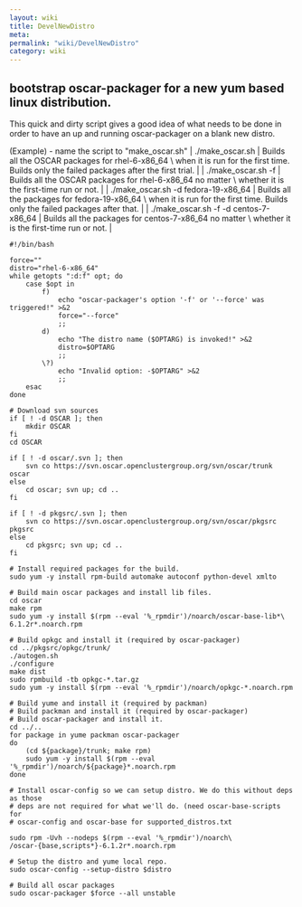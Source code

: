 ```yaml
---
layout: wiki
title: DevelNewDistro
meta: 
permalink: "wiki/DevelNewDistro"
category: wiki
---
```

<!-- Name: DevelNewDistro -->
<!-- Version: 5 -->
<!-- Author: dikim -->

## bootstrap oscar-packager for a new yum based linux distribution.

This quick and dirty script gives a good idea of what needs to be done in order to have an up and running oscar-packager on a blank new distro.

(Example) - name the script to "make_oscar.sh"
    | ./make_oscar.sh | Builds all the OSCAR packages for rhel-6-x86_64 \\ when it is run for the first time. Builds only the failed packages after the first trial. |
    | ./make_oscar.sh -f | Builds all the OSCAR packages for rhel-6-x86_64 no matter \\ whether it is the first-time run or not. |
    | ./make_oscar.sh -d fedora-19-x86_64 | Builds all the packages for fedora-19-x86_64 \\ when it is run for the first time. Builds only the failed packages after that. |
    | ./make_oscar.sh -f -d centos-7-x86_64 | Builds all the packages for centos-7-x86_64 no matter \\ whether it is the first-time run or not. |


    #!/bin/bash
    
    force=""
    distro="rhel-6-x86_64"
    while getopts ":d:f" opt; do
        case $opt in
            f)
                echo "oscar-packager's option '-f' or '--force' was triggered!" >&2
                force="--force"
                ;;
            d)
                echo "The distro name ($OPTARG) is invoked!" >&2
                distro=$OPTARG
                ;;
            \?)
                echo "Invalid option: -$OPTARG" >&2
                ;;
        esac
    done
    
    # Download svn sources
    if [ ! -d OSCAR ]; then
        mkdir OSCAR
    fi
    cd OSCAR
    
    if [ ! -d oscar/.svn ]; then
        svn co https://svn.oscar.openclustergroup.org/svn/oscar/trunk oscar
    else
        cd oscar; svn up; cd ..
    fi
    
    if [ ! -d pkgsrc/.svn ]; then
        svn co https://svn.oscar.openclustergroup.org/svn/oscar/pkgsrc pkgsrc
    else
        cd pkgsrc; svn up; cd ..
    fi
    
    # Install required packages for the build.
    sudo yum -y install rpm-build automake autoconf python-devel xmlto
    
    # Build main oscar packages and install lib files.
    cd oscar
    make rpm
    sudo yum -y install $(rpm --eval '%_rpmdir')/noarch/oscar-base-lib*\
    6.1.2r*.noarch.rpm
    
    # Build opkgc and install it (required by oscar-packager)
    cd ../pkgsrc/opkgc/trunk/
    ./autogen.sh
    ./configure
    make dist
    sudo rpmbuild -tb opkgc-*.tar.gz
    sudo yum -y install $(rpm --eval '%_rpmdir')/noarch/opkgc-*.noarch.rpm
    
    # Build yume and install it (required by packman)
    # Build packman and install it (required by oscar-packager)
    # Build oscar-packager and install it.
    cd ../..
    for package in yume packman oscar-packager
    do
        (cd ${package}/trunk; make rpm)
        sudo yum -y install $(rpm --eval '%_rpmdir')/noarch/${package}*.noarch.rpm
    done
    
    # Install oscar-config so we can setup distro. We do this without deps as those
    # deps are not required for what we'll do. (need oscar-base-scripts for
    # oscar-config and oscar-base for supported_distros.txt
    
    sudo rpm -Uvh --nodeps $(rpm --eval '%_rpmdir')/noarch\
    /oscar-{base,scripts*}-6.1.2r*.noarch.rpm
    
    # Setup the distro and yume local repo.
    sudo oscar-config --setup-distro $distro
    
    # Build all oscar packages
    sudo oscar-packager $force --all unstable
    
